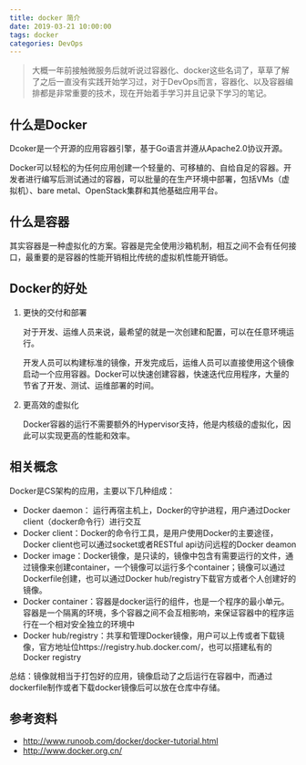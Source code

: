 ```yaml
---
title: docker 简介
date: 2019-03-21 10:00:00
tags: docker
categories: DevOps
---
```


> 大概一年前接触微服务后就听说过容器化、docker这些名词了，草草了解了之后一直没有实践开始学习过，对于DevOps而言，容器化、以及容器编排都是非常重要的技术，现在开始着手学习并且记录下学习的笔记。

<!-- more -->
## 什么是Docker
Dcoker是一个开源的应用容器引擎，基于Go语言并遵从Apache2.0协议开源。

Docker可以轻松的为任何应用创建一个轻量的、可移植的、自给自足的容器。开发者进行编写后测试通过的容器，可以批量的在生产环境中部署，包括VMs（虚拟机）、bare metal、OpenStack集群和其他基础应用平台。

## 什么是容器
其实容器是一种虚拟化的方案。容器是完全使用沙箱机制，相互之间不会有任何接口，最重要的是容器的性能开销相比传统的虚拟机性能开销低。

## Docker的好处
1. 更快的交付和部署

    对于开发、运维人员来说，最希望的就是一次创建和配置，可以在任意环境运行。

    开发人员可以构建标准的镜像，开发完成后，运维人员可以直接使用这个镜像启动一个应用容器。Docker可以快速创建容器，快速迭代应用程序，大量的节省了开发、测试、运维部署的时间。

2. 更高效的虚拟化

    Docker容器的运行不需要额外的Hypervisor支持，他是内核级的虚拟化，因此可以实现更高的性能和效率。

## 相关概念
Docker是CS架构的应用，主要以下几种组成：
* Docker daemon： 运行再宿主机上，Docker的守护进程，用户通过Docker client（docker命令行）进行交互
* Docker client：Docker的命令行工具，是用户使用Docker的主要途径，Docker client也可以通过socket或者RESTful api访问远程的Docker deamon
* Docker image：Docker镜像，是只读的，镜像中包含有需要运行的文件，通过镜像来创建container，一个镜像可以运行多个container；镜像可以通过Dockerfile创建，也可以通过Docker hub/registry下载官方或者个人创建好的镜像。
* Docker container：容器是docker运行的组件，也是一个程序的最小单元。容器是一个隔离的环境，多个容器之间不会互相影响，来保证容器中的程序运行在一个相对安全独立的环境中
* Docker hub/registry：共享和管理Docker镜像，用户可以上传或者下载镜像，官方地址位https://registry.hub.docker.com/，也可以搭建私有的Docker registry

总结：镜像就相当于打包好的应用，镜像启动了之后运行在容器中，而通过dockerfile制作或者下载docker镜像后可以放在仓库中存储。


## 参考资料
* http://www.runoob.com/docker/docker-tutorial.html
* http://www.docker.org.cn/